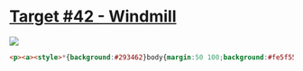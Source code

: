 # [Target #42 - Windmill](https://cssbattle.dev/play/42)

![](https://cssbattle.dev/targets/42.png)

```HTML
<p><a><style>*{background:#293462}body{margin:50 100;background:#fe5f55;clip-path:inset(0 round 106q 106q 53q 53q)}body *{position:fixed;background:#fff1c1;border-radius:63q}p{width:60;height:60;border-radius:60px;top:124;left:120;box-shadow:0 -127q 0 21q#fff1c1;-webkit-box-reflect:right 42q}a{width:30;height:10;top:220;left:190
```